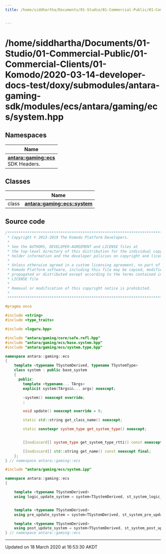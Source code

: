 ```yaml
---
title: /home/siddhartha/Documents/01-Studio/01-Commercial-Public/01-Commercial-Clients/01-Komodo/2020-03-14-developer-docs-test/doxy/submodules/antara-gaming-sdk/modules/ecs/antara/gaming/ecs/system.hpp


---
```


# /home/siddhartha/Documents/01-Studio/01-Commercial-Public/01-Commercial-Clients/01-Komodo/2020-03-14-developer-docs-test/doxy/submodules/antara-gaming-sdk/modules/ecs/antara/gaming/ecs/system.hpp







## Namespaces

| Name           |
| -------------- |
| **[antara::gaming::ecs](Namespaces/namespaceantara_1_1gaming_1_1ecs.md)** <br>SDK Headers.  |

## Classes

|                | Name           |
| -------------- | -------------- |
| class | **[antara::gaming::ecs::system](Classes/classantara_1_1gaming_1_1ecs_1_1system.md)**  |













## Source code

```cpp
/******************************************************************************
 * Copyright © 2013-2019 The Komodo Platform Developers.                      *
 *                                                                            *
 * See the AUTHORS, DEVELOPER-AGREEMENT and LICENSE files at                  *
 * the top-level directory of this distribution for the individual copyright  *
 * holder information and the developer policies on copyright and licensing.  *
 *                                                                            *
 * Unless otherwise agreed in a custom licensing agreement, no part of the    *
 * Komodo Platform software, including this file may be copied, modified,     *
 * propagated or distributed except according to the terms contained in the   *
 * LICENSE file                                                               *
 *                                                                            *
 * Removal or modification of this copyright notice is prohibited.            *
 *                                                                            *
 ******************************************************************************/

#pragma once

#include <string>      
#include <type_traits> 

#include <loguru.hpp> 

#include "antara/gaming/core/safe.refl.hpp"  
#include "antara/gaming/ecs/base.system.hpp" 
#include "antara/gaming/ecs/system.type.hpp" 

namespace antara::gaming::ecs
{
    template <typename TSystemDerived, typename TSystemType>
    class system : public base_system
    {
      public:
        template <typename... TArgs>
        explicit system(TArgs&&... args) noexcept;

        ~system() noexcept override;
        ;

        void update() noexcept override = 0;

        static std::string get_class_name() noexcept;

        static constexpr system_type get_system_type() noexcept;


        [[nodiscard]] system_type get_system_type_rtti() const noexcept final;

        [[nodiscard]] std::string get_name() const noexcept final;
    };
} // namespace antara::gaming::ecs

#include "antara/gaming/ecs/system.ipp"

namespace antara::gaming::ecs
{

    template <typename TSystemDerived>
    using logic_update_system = system<TSystemDerived, st_system_logic_update>;


    template <typename TSystemDerived>
    using pre_update_system = system<TSystemDerived, st_system_pre_update>;

    template <typename TSystemDerived>
    using post_update_system = system<TSystemDerived, st_system_post_update>;
} // namespace antara::gaming::ecs
```


-------------------------------

Updated on 18 March 2020 at 16:53:30 AKDT
